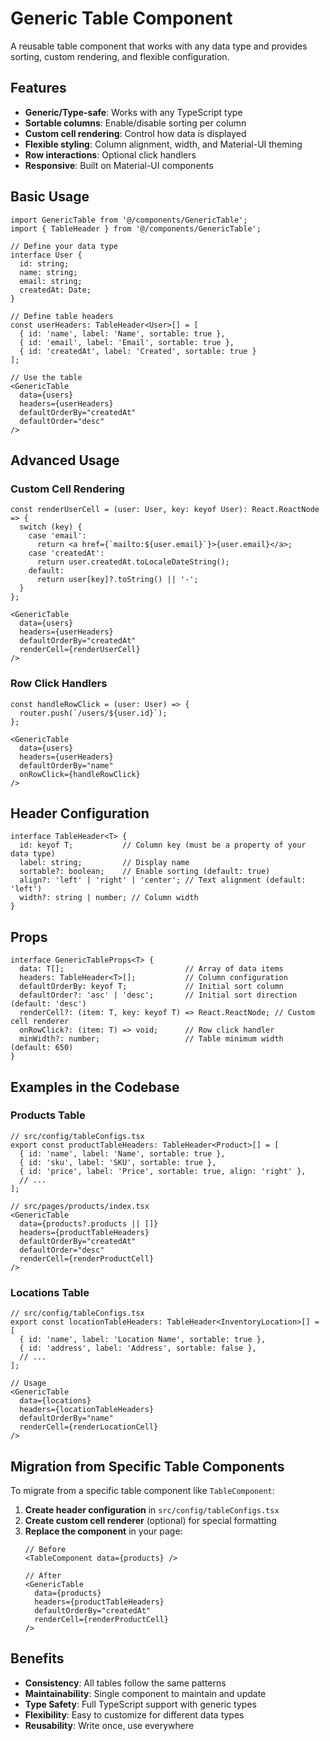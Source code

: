 # Generic Table Component

A reusable table component that works with any data type and provides sorting, custom rendering, and flexible configuration.

## Features

- **Generic/Type-safe**: Works with any TypeScript type
- **Sortable columns**: Enable/disable sorting per column
- **Custom cell rendering**: Control how data is displayed
- **Flexible styling**: Column alignment, width, and Material-UI theming
- **Row interactions**: Optional click handlers
- **Responsive**: Built on Material-UI components

## Basic Usage

```tsx
import GenericTable from '@/components/GenericTable';
import { TableHeader } from '@/components/GenericTable';

// Define your data type
interface User {
  id: string;
  name: string;
  email: string;
  createdAt: Date;
}

// Define table headers
const userHeaders: TableHeader<User>[] = [
  { id: 'name', label: 'Name', sortable: true },
  { id: 'email', label: 'Email', sortable: true },
  { id: 'createdAt', label: 'Created', sortable: true }
];

// Use the table
<GenericTable
  data={users}
  headers={userHeaders}
  defaultOrderBy="createdAt"
  defaultOrder="desc"
/>
```

## Advanced Usage

### Custom Cell Rendering

```tsx
const renderUserCell = (user: User, key: keyof User): React.ReactNode => {
  switch (key) {
    case 'email':
      return <a href={`mailto:${user.email}`}>{user.email}</a>;
    case 'createdAt':
      return user.createdAt.toLocaleDateString();
    default:
      return user[key]?.toString() || '-';
  }
};

<GenericTable
  data={users}
  headers={userHeaders}
  defaultOrderBy="createdAt"
  renderCell={renderUserCell}
/>
```

### Row Click Handlers

```tsx
const handleRowClick = (user: User) => {
  router.push(`/users/${user.id}`);
};

<GenericTable
  data={users}
  headers={userHeaders}
  defaultOrderBy="name"
  onRowClick={handleRowClick}
/>
```

## Header Configuration

```tsx
interface TableHeader<T> {
  id: keyof T;           // Column key (must be a property of your data type)
  label: string;         // Display name
  sortable?: boolean;    // Enable sorting (default: true)
  align?: 'left' | 'right' | 'center'; // Text alignment (default: 'left')
  width?: string | number; // Column width
}
```

## Props

```tsx
interface GenericTableProps<T> {
  data: T[];                           // Array of data items
  headers: TableHeader<T>[];           // Column configuration
  defaultOrderBy: keyof T;             // Initial sort column
  defaultOrder?: 'asc' | 'desc';       // Initial sort direction (default: 'desc')
  renderCell?: (item: T, key: keyof T) => React.ReactNode; // Custom cell renderer
  onRowClick?: (item: T) => void;      // Row click handler
  minWidth?: number;                   // Table minimum width (default: 650)
}
```

## Examples in the Codebase

### Products Table
```tsx
// src/config/tableConfigs.tsx
export const productTableHeaders: TableHeader<Product>[] = [
  { id: 'name', label: 'Name', sortable: true },
  { id: 'sku', label: 'SKU', sortable: true },
  { id: 'price', label: 'Price', sortable: true, align: 'right' },
  // ...
];

// src/pages/products/index.tsx
<GenericTable 
  data={products?.products || []} 
  headers={productTableHeaders}
  defaultOrderBy="createdAt"
  defaultOrder="desc"
  renderCell={renderProductCell}
/>
```

### Locations Table
```tsx
// src/config/tableConfigs.tsx
export const locationTableHeaders: TableHeader<InventoryLocation>[] = [
  { id: 'name', label: 'Location Name', sortable: true },
  { id: 'address', label: 'Address', sortable: false },
  // ...
];

// Usage
<GenericTable 
  data={locations} 
  headers={locationTableHeaders}
  defaultOrderBy="name"
  renderCell={renderLocationCell}
/>
```

## Migration from Specific Table Components

To migrate from a specific table component like `TableComponent`:

1. **Create header configuration** in `src/config/tableConfigs.tsx`
2. **Create custom cell renderer** (optional) for special formatting
3. **Replace the component** in your page:
   ```tsx
   // Before
   <TableComponent data={products} />
   
   // After
   <GenericTable 
     data={products}
     headers={productTableHeaders}
     defaultOrderBy="createdAt"
     renderCell={renderProductCell}
   />
   ```

## Benefits

- **Consistency**: All tables follow the same patterns
- **Maintainability**: Single component to maintain and update
- **Type Safety**: Full TypeScript support with generic types
- **Flexibility**: Easy to customize for different data types
- **Reusability**: Write once, use everywhere